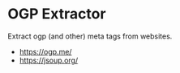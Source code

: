 # OGP Extractor

Extract ogp (and other) meta tags from websites.

- https://ogp.me/
- https://jsoup.org/
